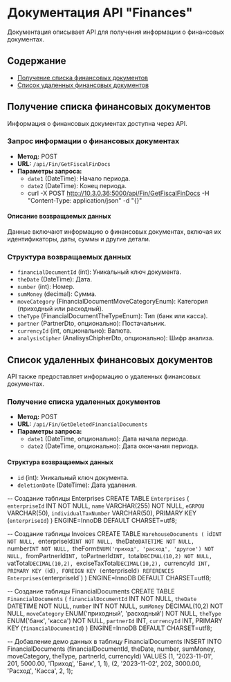 # Документация API "Finances"

Документация описывает API для получения информации о финансовых документах.

## Содержание

-   [Получение списка финансовых документов](#получение-списка-финансовых-документов)
-   [Список удаленных финансовых документов](#список-удаленных-финансовых-документов)

## Получение списка финансовых документов

Информация о финансовых документах доступна через API.

### Запрос информации о финансовых документах

-   **Метод:** POST
-   **URL:** `/api/Fin/GetFiscalFinDocs`
-   **Параметры запроса:**
    -   `date1` (DateTime): Начало периода.
    -   `date2` (DateTime): Конец периода.
    -   curl -X POST http://10.3.0.36:5000/api/Fin/GetFiscalFinDocs -H "Content-Type: application/json" -d "{}"

#### Описание возвращаемых данных

Данные включают информацию о финансовых документах, включая их идентификаторы, даты, суммы и другие детали.

### Структура возвращаемых данных

-   `financialDocumentId` (int): Уникальный ключ документа.
-   `theDate` (DateTime): Дата.
-   `number` (int): Номер.
-   `sumMoney` (decimal): Сумма.
-   `moveCategory` (FinancialDocumentMoveCategoryEnum): Категория (приходный или расходный).
-   `theType` (FinancialDocumentTheTypeEnum): Тип (банк или касса).
-   `partner` (PartnerDto, опционально): Постачальник.
-   `currencyId` (int, опционально): Валюта.
-   `analysisCipher` (AnalisysChipherDto, опционально): Шифр анализа.

## Список удаленных финансовых документов

API также предоставляет информацию о удаленных финансовых документах.

### Получение списка удаленных документов

-   **Метод:** POST
-   **URL:** `/api/Fin/GetDeletedFinancialDocuments`
-   **Параметры запроса:**
    -   `date1` (DateTime, опционально): Дата начала периода.
    -   `date2` (DateTime, опционально): Дата окончания периода.

#### Структура возвращаемых данных

-   `id` (int): Уникальный ключ документа.
-   `deletionDate` (DateTime): Дата удаления.

-- Создание таблицы Enterprises
CREATE TABLE `Enterprises` (
`enterpriseId` INT NOT NULL,
`name` VARCHAR(255) NOT NULL,
`eGRPOU` VARCHAR(50),
`individualTaxNumber` VARCHAR(50),
PRIMARY KEY (`enterpriseId`)
) ENGINE=InnoDB DEFAULT CHARSET=utf8;

-- Создание таблицы Invoices
CREATE TABLE `WarehouseDocuments (
  `id`INT NOT NULL,
 `enterpriseId`INT NOT NULL,
 `theDate`DATETIME NOT NULL,
 `number`INT NOT NULL,
 `theForm`ENUM('приход', 'расход', 'другое') NOT NULL,
 `fromPartnerId`INT,
 `toPartnerId`INT,
 `total`DECIMAL(10,2) NOT NULL,
 `vatTotal`DECIMAL(10,2),
 `exciseTaxTotal`DECIMAL(10,2),
 `currencyId` INT,
  PRIMARY KEY (`id`),
  FOREIGN KEY (`enterpriseId`) REFERENCES Enterprises(`enterpriseId`)
) ENGINE=InnoDB DEFAULT CHARSET=utf8;

-- Создание таблицы FinancialDocuments
CREATE TABLE `FinancialDocuments` (
`financialDocumentId` INT NOT NULL,
`theDate` DATETIME NOT NULL,
`number` INT NOT NULL,
`sumMoney` DECIMAL(10,2) NOT NULL,
`moveCategory` ENUM('приходный', 'расходный') NOT NULL,
`theType` ENUM('банк', 'касса') NOT NULL,
`partnerId` INT,
`currencyId` INT,
PRIMARY KEY (`financialDocumentId`)
) ENGINE=InnoDB DEFAULT CHARSET=utf8;

-- Добавление демо данных в таблицу FinancialDocuments
INSERT INTO FinancialDocuments (financialDocumentId, theDate, number, sumMoney, moveCategory, theType, partnerId, currencyId) VALUES
(1, '2023-11-01', 201, 5000.00, 'Приход', 'Банк', 1, 1),
(2, '2023-11-02', 202, 3000.00, 'Расход', 'Касса', 2, 1);
